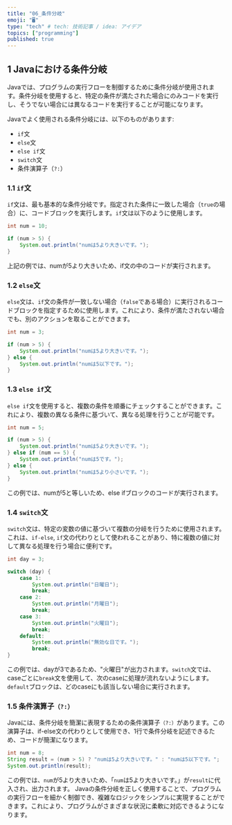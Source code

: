 ```yaml
---
title: "06_条件分岐"
emoji: "🖥"
type: "tech" # tech: 技術記事 / idea: アイデア
topics: ["programming"]
published: true
---
```


## 1 Javaにおける条件分岐

Javaでは、プログラムの実行フローを制御するために条件分岐が使用されます。条件分岐を使用すると、特定の条件が満たされた場合にのみコードを実行し、そうでない場合には異なるコードを実行することが可能になります。

Javaでよく使用される条件分岐には、以下のものがあります:

- `if`文
- `else`文
- `else if`文
- `switch`文
- 条件演算子（`?:`）

### 1.1 `if`文

`if`文は、最も基本的な条件分岐です。指定された条件に一致した場合（`true`の場合）に、コードブロックを実行します。`if`文は以下のように使用します。

```java
int num = 10;

if (num > 5) {
    System.out.println("numは5より大きいです。");
}
```
上記の例では、numが5より大きいため、if文の中のコードが実行されます。

### 1.2 `else`文

`else`文は、`if`文の条件が一致しない場合（`false`である場合）に実行されるコードブロックを指定するために使用します。これにより、条件が満たされない場合でも、別のアクションを取ることができます。

```java
int num = 3;

if (num > 5) {
    System.out.println("numは5より大きいです。");
} else {
    System.out.println("numは5以下です。");
}
```
### 1.3 `else if`文

`else if`文を使用すると、複数の条件を順番にチェックすることができます。これにより、複数の異なる条件に基づいて、異なる処理を行うことが可能です。

```java
int num = 5;

if (num > 5) {
    System.out.println("numは5より大きいです。");
} else if (num == 5) {
    System.out.println("numは5です。");
} else {
    System.out.println("numは5より小さいです。");
}
```
この例では、numが5と等しいため、else ifブロックのコードが実行されます。

### 1.4 `switch`文
`switch`文は、特定の変数の値に基づいて複数の分岐を行うために使用されます。これは、`if-else`, `if`文の代わりとして使われることがあり、特に複数の値に対して異なる処理を行う場合に便利です。

```java
int day = 3;

switch (day) {
    case 1:
        System.out.println("日曜日");
        break;
    case 2:
        System.out.println("月曜日");
        break;
    case 3:
        System.out.println("火曜日");
        break;
    default:
        System.out.println("無効な日です。");
        break;
}
```

この例では、dayが3であるため、"火曜日"が出力されます。`switch`文では、caseごとに`break`文を使用して、次のcaseに処理が流れないようにします。`default`ブロックは、どのcaseにも該当しない場合に実行されます。

### 1.5 条件演算子`（?:）`
Javaには、条件分岐を簡潔に表現するための条件演算子`（?:）`があります。この演算子は、if-else文の代わりとして使用でき、1行で条件分岐を記述できるため、コードが簡潔になります。

```java
int num = 8;
String result = (num > 5) ? "numは5より大きいです。" : "numは5以下です。";
System.out.println(result);
```

この例では、`num`が5より大きいため、「`num`は5より大きいです。」が`result`に代入され、出力されます。
Javaの条件分岐を正しく使用することで、プログラムの実行フローを細かく制御でき、複雑なロジックをシンプルに実現することができます。これにより、プログラムがさまざまな状況に柔軟に対応できるようになります。

